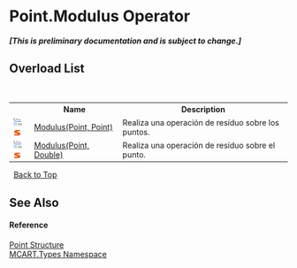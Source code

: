 # Point.Modulus Operator 
 _**\[This is preliminary documentation and is subject to change.\]**_


## Overload List
&nbsp;<table><tr><th></th><th>Name</th><th>Description</th></tr><tr><td>![Public operator](media/puboperator.gif "Public operator")![Static member](media/static.gif "Static member")</td><td><a href="5117f52a-c3ac-e135-eb9c-cc209a4e0dd3">Modulus(Point, Point)</a></td><td>
Realiza una operación de resíduo sobre los puntos.</td></tr><tr><td>![Public operator](media/puboperator.gif "Public operator")![Static member](media/static.gif "Static member")</td><td><a href="e8a1b15b-2c2a-50ae-0624-29a470b47594">Modulus(Point, Double)</a></td><td>
Realiza una operación de resíduo sobre el punto.</td></tr></table>&nbsp;
<a href="#point.modulus-operator">Back to Top</a>

## See Also


#### Reference
<a href="96c52a46-15c7-62ef-5b7a-5371b8695e0d">Point Structure</a><br /><a href="c5168ca1-3831-8d0b-91b8-6ec8e54f9c51">MCART.Types Namespace</a><br />
